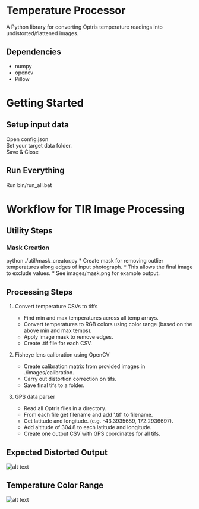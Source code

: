 # Temperature Processor
A Python library for converting Optris temperature readings into undistorted/flattened images. 

## Dependencies
* numpy
* opencv
* Pillow

# Getting Started
## Setup input data  
Open config.json    
Set your target data folder.   
Save & Close    

## Run Everything    
Run bin/run_all.bat    

# Workflow for TIR Image Processing

## Utility Steps
### Mask Creation
python ./util/mask_creator.py
    * Create mask for removing outlier temperatures along edges of input photograph. 
    * This allows the final image to exclude values.
    * See images/mask.png for example output.

## Processing Steps
1. Convert temperature CSVs to tiffs  
   * Find min and max temperatures across all temp arrays.  
   * Convert temperatures to RGB colors using color range (based on the above min and max temps).
   * Apply image mask to remove edges.  
   * Create .tif file for each CSV.  
   
2. Fisheye lens calibration using OpenCV
   * Create calibration matrix from provided images in ./images/calibration.
   * Carry out distortion correction on tifs.  
   * Save final tifs to a folder.  
   
3. GPS data parser  
   * Read all Optris files in a directory.  
   * From each file get filename and add '.tif' to filename.  
   * Get latitude and longitude. (e.g. -43.3935689, 172.2936697).  
   * Add altitude of 304.8 to each latitude and longitude.  
   * Create one output CSV with GPS coordinates for all tifs.   

## Expected Distorted Output
![alt text](https://github.com/thecalooch/temperature_parser/blob/master/images/heatmap_example.png)

## Temperature Color Range
![alt text](https://github.com/thecalooch/temperature_parser/blob/master/images/temperature_range.png)



